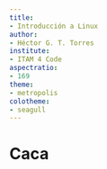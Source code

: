 ```yaml
---
title:
- Introducción a Linux
author:
- Héctor G. T. Torres
institute:
- ITAM 4 Code
aspectratio:
- 169
theme:
- metropolis
colotheme:
- seagull
---
```


# Caca
